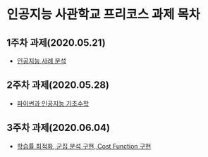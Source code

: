 # 인공지능 사관학교 프리코스 과제 목차

## 1주차 과제(2020.05.21)
- [인공지능 사례 분석](https://github.com/Chani17/Basic-AI/blob/master/1%EC%A3%BC%EC%B0%A8_%EC%9D%B8%EA%B3%B5%EC%A7%80%EB%8A%A5_%EC%82%AC%EB%A1%80_%EB%B6%84%EC%84%9D.ipynb)
## 2주차 과제(2020.05.28)
- [파이썬과 인공지능 기초수학](https://github.com/Chani17/Basic-AI/blob/master/2%EC%A3%BC%EC%B0%A8_%EA%B3%BC%EC%A0%9C.ipynb)
## 3주차 과제(2020.06.04)
- [학습률 최적화, 군집 분석 구현, Cost Function 구현](https://github.com/Chani17/Basic-AI/blob/master/3%EC%A3%BC%EC%B0%A8_%EA%B3%BC%EC%A0%9C.ipynb)
